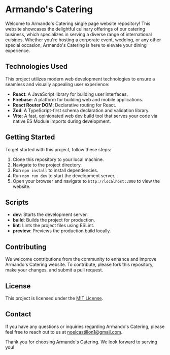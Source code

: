 # Armando's Catering

Welcome to Armando's Catering single page website repository! This website showcases the delightful culinary offerings of our catering business, which specializes in serving a diverse range of international cuisines. Whether you're hosting a corporate event, wedding, or any other special occasion, Armando's Catering is here to elevate your dining experience.

## Technologies Used

This project utilizes modern web development technologies to ensure a seamless and visually appealing user experience:

- **React**: A JavaScript library for building user interfaces.
- **Firebase**: A platform for building web and mobile applications.
- **React Router DOM**: Declarative routing for React.
- **Zod**: A TypeScript-first schema declaration and validation library.
- **Vite**: A fast, opinionated web dev build tool that serves your code via native ES Module imports during development.

## Getting Started

To get started with this project, follow these steps:

1. Clone this repository to your local machine.
2. Navigate to the project directory.
3. Run `npm install` to install dependencies.
4. Run `npm run dev` to start the development server.
5. Open your browser and navigate to `http://localhost:3000` to view the website.

## Scripts

- **dev**: Starts the development server.
- **build**: Builds the project for production.
- **lint**: Lints the project files using ESLint.
- **preview**: Previews the production build locally.

## Contributing

We welcome contributions from the community to enhance and improve Armando's Catering website. To contribute, please fork this repository, make your changes, and submit a pull request.

## License

This project is licensed under the [MIT License](LICENSE).

## Contact

If you have any questions or inquiries regarding Armando's Catering, please feel free to reach out to us at [noelcastillon1@gmail.com](noelcastillon1@gmail.com).

Thank you for choosing Armando's Catering. We look forward to serving you!